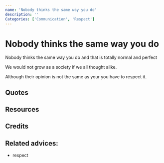 ```yaml
---
name: 'Nobody thinks the same way you do'
description: ''
Categories: ['Communication', 'Respect']
---
```

# Nobody thinks the same way you do

Nobody thinks the same way you do and that is totally normal and perfect

We would not grow as a society if we all thought alike.

Although their opinion is not the same as your you have to respect it.

## Quotes

## Resources

## Credits

## Related advices:

- respect
